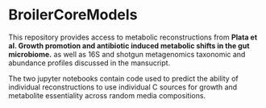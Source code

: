 # BroilerCoreModels

This repository provides access to metabolic reconstructions from <b>Plata et al. Growth promotion and antibiotic induced metabolic shifts in the gut microbiome.</b> as well as 16S and shotgun metagenomics taxonomic and abundance profiles discussed in the mansucript. 

The two jupyter notebooks contain code used to predict the ability of individual reconstructions to use individual C sources for growth and metabolite essentiality across random media compositions.
